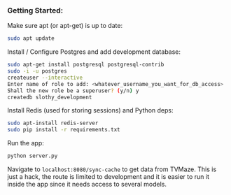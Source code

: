 ### Getting Started:

Make sure apt (or apt-get) is up to date:
```bash
sudo apt update
```

Install / Configure Postgres and add development database:
```bash
sudo apt-get install postgresql postgresql-contrib
sudo -i -u postgres
createuser --interactive 
Enter name of role to add: <whatever_username_you_want_for_db_access>
Shall the new role be a superuser? (y/n) y
createdb slothy_development
```

Install Redis (used for storing sessions) and Python deps:
```bash
sudo apt-install redis-server
sudo pip install -r requirements.txt
```
Run the app:
```bash
python server.py
```
Navigate to `localhost:8080/sync-cache` to get data from TVMaze. This is just a hack, the route is limited to development and it is easier to run it inside the app since it needs access to several models.
